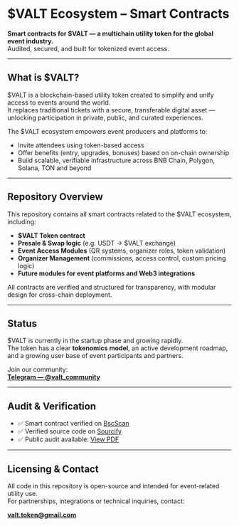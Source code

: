 # $VALT Ecosystem – Smart Contracts

**Smart contracts for $VALT — a multichain utility token for the global event industry.**  
Audited, secured, and built for tokenized event access.

---

## What is $VALT?

$VALT is a blockchain-based utility token created to simplify and unify access to events around the world.  
It replaces traditional tickets with a secure, transferable digital asset — unlocking participation in private, public, and curated experiences.

The $VALT ecosystem empowers event producers and platforms to:
- Invite attendees using token-based access
- Offer benefits (entry, upgrades, bonuses) based on on-chain ownership
- Build scalable, verifiable infrastructure across BNB Chain, Polygon, Solana, TON and beyond

---

## Repository Overview

This repository contains all smart contracts related to the $VALT ecosystem, including:

- **$VALT Token contract**  
- **Presale & Swap logic** (e.g. USDT → $VALT exchange)  
- **Event Access Modules** (QR systems, organizer roles, token validation)  
- **Organizer Management** (commissions, access control, custom pricing logic)  
- **Future modules for event platforms and Web3 integrations**

All contracts are verified and structured for transparency, with modular design for cross-chain deployment.

---

## Status

$VALT is currently in the startup phase and growing rapidly.  
The token has a clear **tokenomics model**, an active development roadmap, and a growing user base of event participants and partners.

Join our community:  
[**Telegram — @valt_community**](https://t.me/valt_community)

---

## Audit & Verification

- ✅ Smart contract verified on [BscScan](https://bscscan.com/address/0x28162586E000dED2f528Ab9ff7376cB997757677#code)  
- ✅ Verified source code on [Sourcify](https://repo.sourcify.dev/56/0x28162586E000dED2f528Ab9ff7376cB997757677)  
- ✅ Public audit available: [View PDF](https://drive.google.com/file/d/16XY_6Tnmo8Uqi3onFs82JqP88PdnyL7x/view)

---

## Licensing & Contact

All code in this repository is open-source and intended for event-related utility use.  
For partnerships, integrations or technical inquiries, contact:

**valt.token@gmail.com**
